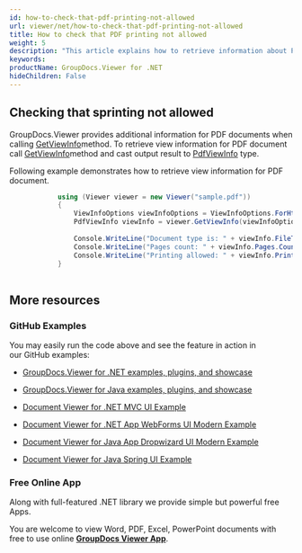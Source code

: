 ```yaml
---
id: how-to-check-that-pdf-printing-not-allowed
url: viewer/net/how-to-check-that-pdf-printing-not-allowed
title: How to check that PDF printing not allowed
weight: 5
description: "This article explains how to retrieve information about PDF Documents with GroupDocs.Viewer within your .NET applications."
keywords: 
productName: GroupDocs.Viewer for .NET
hideChildren: False
---
```

## Checking that sprinting not allowed

GroupDocs.Viewer provides additional information for PDF documents when calling [GetViewInfo](https://apireference.groupdocs.com/net/viewer/groupdocs.viewer/viewer/methods/getviewinfo)method. To retrieve view information for PDF document call [GetViewInfo](https://apireference.groupdocs.com/net/viewer/groupdocs.viewer/viewer/methods/getviewinfo)method and cast output result to [PdfViewInfo](https://apireference.groupdocs.com/net/viewer/groupdocs.viewer.results/pdfviewinfo) type.

Following example demonstrates how to retrieve view information for PDF document.

```csharp
            using (Viewer viewer = new Viewer("sample.pdf"))
            {
                ViewInfoOptions viewInfoOptions = ViewInfoOptions.ForHtmlView();
                PdfViewInfo viewInfo = viewer.GetViewInfo(viewInfoOptions) as PdfViewInfo;
 
                Console.WriteLine("Document type is: " + viewInfo.FileType);
                Console.WriteLine("Pages count: " + viewInfo.Pages.Count);
                Console.WriteLine("Printing allowed: " + viewInfo.PrintingAllowed);
            }
      

```

## More resources

### GitHub Examples

You may easily run the code above and see the feature in action in our GitHub examples:

*   [GroupDocs.Viewer for .NET examples, plugins, and showcase](https://github.com/groupdocs-viewer/GroupDocs.Viewer-for-.NET)
    
*   [GroupDocs.Viewer for Java examples, plugins, and showcase](https://github.com/groupdocs-viewer/GroupDocs.Viewer-for-Java)
    
*   [Document Viewer for .NET MVC UI Example](https://github.com/groupdocs-viewer/GroupDocs.Viewer-for-.NET-MVC) 
    
*   [Document Viewer for .NET App WebForms UI Modern Example](https://github.com/groupdocs-viewer/GroupDocs.Viewer-for-.NET-WebForms)
    
*   [Document Viewer for Java App Dropwizard UI Modern Example](https://github.com/groupdocs-viewer/GroupDocs.Viewer-for-Java-Dropwizard)
    
*   [Document Viewer for Java Spring UI Example](https://github.com/groupdocs-viewer/GroupDocs.Viewer-for-Java-Spring)
    

### Free Online App

Along with full-featured .NET library we provide simple but powerful free Apps.

You are welcome to view Word, PDF, Excel, PowerPoint documents with free to use online **[GroupDocs Viewer App](https://products.groupdocs.app/viewer)**.
